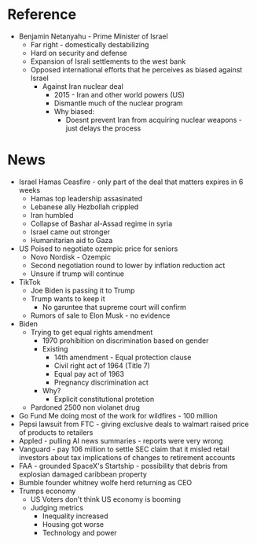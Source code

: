 
# Reference
- Benjamin Netanyahu - Prime Minister of Israel
    - Far right - domestically destabilizing
    - Hard on security and defense 
    - Expansion of Israli settlements to the west bank 
    - Opposed international efforts that he perceives as biased against Israel 
        - Against Iran nuclear deal 
            - 2015 - Iran and other world powers (US)
            - Dismantle much of the nuclear program 
            - Why biased:
                - Doesnt prevent Iran from acquiring nuclear weapons - just delays the process

# News
- Israel Hamas Ceasfire - only part of the deal that matters expires in 6 weeks 
    - Hamas top leadership assasinated 
    - Lebanese ally Hezbollah crippled 
    - Iran humbled 
    - Collapse of Bashar al-Assad regime in syria
    - Israel came out stronger
    - Humanitarian aid to Gaza 
- US Poised to negotiate ozempic price for seniors 
    - Novo Nordisk - Ozempic 
    - Second negotiation round to lower by inflation reduction act 
    - Unsure if trump will continue
- TikTok
    - Joe Biden is passing it to Trump
    - Trump wants to keep it 
        - No garuntee that supreme court will confirm
    - Rumors of sale to Elon Musk - no evidence
- Biden 
    - Trying to get equal rights amendment 
        - 1970 prohibition on discrimination based on gender 
        - Existing  
            - 14th amendment - Equal protection clause 
            - Civil right act of 1964 (Title 7)
            - Equal pay act of 1963 
            - Pregnancy discrimination act 
        - Why?
            - Explicit constitutional protetion
    - Pardoned 2500 non violanet drug
- Go Fund Me doing most of the work for wildfires - 100 million
- Pepsi lawsuit from FTC - giving exclusive deals to walmart raised price of products to retailers
- Appled - pulling AI news summaries - reports were very wrong 
- Vanguard - pay 106 million to settle SEC claim that it misled retail investors about tax implications of changes to retirement accounts 
- FAA - grounded SpaceX's Startship - possibility that debris from explosian damaged caribbean property
- Bumble founder whitney wolfe herd returning as CEO 
- Trumps economy 
    - US Voters don't think US economy is  booming
    - Judging metrics
        - Inequality increased 
        - Housing got worse
        - Technology and power
